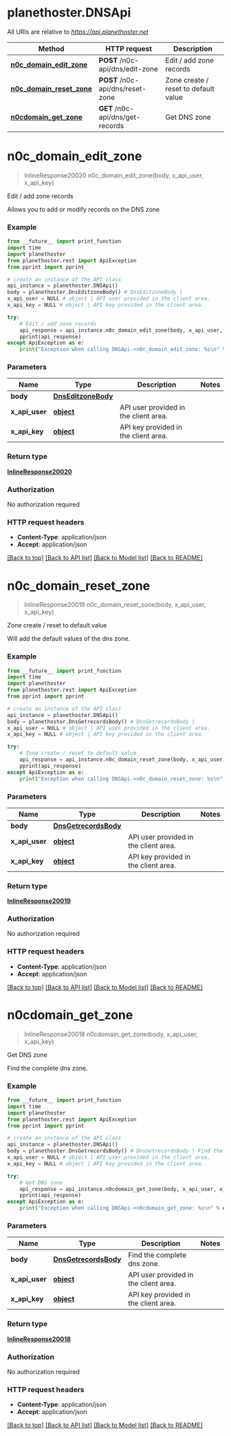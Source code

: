 # planethoster.DNSApi

All URIs are relative to *https://api.planethoster.net*

Method | HTTP request | Description
------------- | ------------- | -------------
[**n0c_domain_edit_zone**](DNSApi.md#n0c_domain_edit_zone) | **POST** /n0c-api/dns/edit-zone | Edit / add zone records
[**n0c_domain_reset_zone**](DNSApi.md#n0c_domain_reset_zone) | **POST** /n0c-api/dns/reset-zone | Zone create / reset to default value
[**n0cdomain_get_zone**](DNSApi.md#n0cdomain_get_zone) | **GET** /n0c-api/dns/get-records | Get DNS zone

# **n0c_domain_edit_zone**
> InlineResponse20020 n0c_domain_edit_zone(body, x_api_user, x_api_key)

Edit / add zone records

Allows you to add or modify records on the DNS zone

### Example
```python
from __future__ import print_function
import time
import planethoster
from planethoster.rest import ApiException
from pprint import pprint

# create an instance of the API class
api_instance = planethoster.DNSApi()
body = planethoster.DnsEditzoneBody() # DnsEditzoneBody | 
x_api_user = NULL # object | API user provided in the client area.
x_api_key = NULL # object | API key provided in the client area.

try:
    # Edit / add zone records
    api_response = api_instance.n0c_domain_edit_zone(body, x_api_user, x_api_key)
    pprint(api_response)
except ApiException as e:
    print("Exception when calling DNSApi->n0c_domain_edit_zone: %s\n" % e)
```

### Parameters

Name | Type | Description  | Notes
------------- | ------------- | ------------- | -------------
 **body** | [**DnsEditzoneBody**](DnsEditzoneBody.md)|  | 
 **x_api_user** | [**object**](.md)| API user provided in the client area. | 
 **x_api_key** | [**object**](.md)| API key provided in the client area. | 

### Return type

[**InlineResponse20020**](InlineResponse20020.md)

### Authorization

No authorization required

### HTTP request headers

 - **Content-Type**: application/json
 - **Accept**: application/json

[[Back to top]](#) [[Back to API list]](../README.md#documentation-for-api-endpoints) [[Back to Model list]](../README.md#documentation-for-models) [[Back to README]](../README.md)

# **n0c_domain_reset_zone**
> InlineResponse20019 n0c_domain_reset_zone(body, x_api_user, x_api_key)

Zone create / reset to default value

Will add the default values of the dns zone.

### Example
```python
from __future__ import print_function
import time
import planethoster
from planethoster.rest import ApiException
from pprint import pprint

# create an instance of the API class
api_instance = planethoster.DNSApi()
body = planethoster.DnsGetrecordsBody() # DnsGetrecordsBody | 
x_api_user = NULL # object | API user provided in the client area.
x_api_key = NULL # object | API key provided in the client area.

try:
    # Zone create / reset to default value
    api_response = api_instance.n0c_domain_reset_zone(body, x_api_user, x_api_key)
    pprint(api_response)
except ApiException as e:
    print("Exception when calling DNSApi->n0c_domain_reset_zone: %s\n" % e)
```

### Parameters

Name | Type | Description  | Notes
------------- | ------------- | ------------- | -------------
 **body** | [**DnsGetrecordsBody**](DnsGetrecordsBody.md)|  | 
 **x_api_user** | [**object**](.md)| API user provided in the client area. | 
 **x_api_key** | [**object**](.md)| API key provided in the client area. | 

### Return type

[**InlineResponse20019**](InlineResponse20019.md)

### Authorization

No authorization required

### HTTP request headers

 - **Content-Type**: application/json
 - **Accept**: application/json

[[Back to top]](#) [[Back to API list]](../README.md#documentation-for-api-endpoints) [[Back to Model list]](../README.md#documentation-for-models) [[Back to README]](../README.md)

# **n0cdomain_get_zone**
> InlineResponse20018 n0cdomain_get_zone(body, x_api_user, x_api_key)

Get DNS zone

Find the complete dns zone.

### Example
```python
from __future__ import print_function
import time
import planethoster
from planethoster.rest import ApiException
from pprint import pprint

# create an instance of the API class
api_instance = planethoster.DNSApi()
body = planethoster.DnsGetrecordsBody() # DnsGetrecordsBody | Find the complete dns zone.
x_api_user = NULL # object | API user provided in the client area.
x_api_key = NULL # object | API key provided in the client area.

try:
    # Get DNS zone
    api_response = api_instance.n0cdomain_get_zone(body, x_api_user, x_api_key)
    pprint(api_response)
except ApiException as e:
    print("Exception when calling DNSApi->n0cdomain_get_zone: %s\n" % e)
```

### Parameters

Name | Type | Description  | Notes
------------- | ------------- | ------------- | -------------
 **body** | [**DnsGetrecordsBody**](DnsGetrecordsBody.md)| Find the complete dns zone. | 
 **x_api_user** | [**object**](.md)| API user provided in the client area. | 
 **x_api_key** | [**object**](.md)| API key provided in the client area. | 

### Return type

[**InlineResponse20018**](InlineResponse20018.md)

### Authorization

No authorization required

### HTTP request headers

 - **Content-Type**: application/json
 - **Accept**: application/json

[[Back to top]](#) [[Back to API list]](../README.md#documentation-for-api-endpoints) [[Back to Model list]](../README.md#documentation-for-models) [[Back to README]](../README.md)

